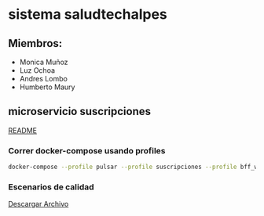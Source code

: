 # sistema saludtechalpes

## Miembros:

- Monica Muñoz
- Luz Ochoa
- Andres Lombo
- Humberto Maury

## microservicio suscripciones

[README](./microservicio-suscripciones/README.md)

### Correr docker-compose usando profiles
```bash
docker-compose --profile pulsar --profile suscripciones --profile bff_web up --build
```

### Escenarios de calidad 

[Descargar Archivo](escenarios_calidad.pdf)